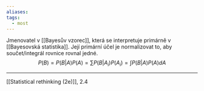 ```yaml
---
aliases: 
tags:
  - most
---
```

Jmenovatel v [[Bayesův vzorec]], která se interpretuje primárně v [[Bayesovská statistika]]. Její primární účel je normalizovat to, aby součet/integrál rovnice rovnal jedné.
$$
P(B) = P(B|A)P(A) = \sum P(B|A_i)P(A_i) = \int P(B|A)P(A) dA
$$
- - -
[[Statistical rethinking (2e)]], 2.4